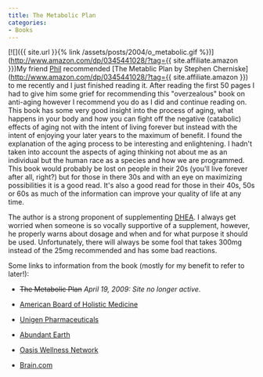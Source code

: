 ```yaml
---
title: The Metabolic Plan
categories:
- Books
---
```


[![]({{ site.url }}{% link /assets/posts/2004/o_metabolic.gif %})](http://www.amazon.com/dp/0345441028/?tag={{ site.affiliate.amazon }})My friend [Phil](http://www.philiphotchkiss.com/) recommended [The Metablic Plan by Stephen Cherniske](http://www.amazon.com/dp/0345441028/?tag={{ site.affiliate.amazon }}) to me recently and I just finished reading it. After reading the first 50 pages I had to give him some grief for recommending this "overzealous" book on anti-aging however I recommend you do as I did and continue reading on. This book has some very good insight into the process of aging, what happens in your body and how you can fight off the negative (catabolic) effects of aging not with the intent of living forever but instead with the intent of enjoying your later years to the maximum of benefit.
I found the explanation of the aging process to be interesting and enlightening. I hadn't taken into account the aspects of aging thinking not about me as an individual but the human race as a species and how we are programmed. This book would probably be lost on people in their 20s (you'll live forever after all, right?) but for those in there 30s and with an eye on maximizing possibilities it is a good read. It's also a good read for those in their 40s, 50s or 60s as much of the information can improve your quality of life at any time.

The author is a strong proponent of supplementing [DHEA](http://www.supplementwatch.com/supatoz/supplement.asp?supplementId=102). I always get worried when someone is so vocally supportive of a supplement, however, he properly warns about dosage and when and for what purpose it should be used. Unfortunately, there will always be some fool that takes 300mg instead of the 25mg recommended and has some bad reactions.

Some links to information from the book (mostly for my benefit to refer to later!):



  * <strike>The Metabolic Plan</strike> _April 19, 2009: Site no longer active._


  * [American Board of Holistic Medicine](http://www.amerboardholisticmed.org/)


  * [Unigen Pharmaceuticals](http://www.unigenpharma.com/)


  * [Abundant Earth](http://www.abundantearth.com/)


  * [Oasis Wellness Network](http://www.oasisnetwork.com/)


  * [Brain.com](http://www.brain.com/)


